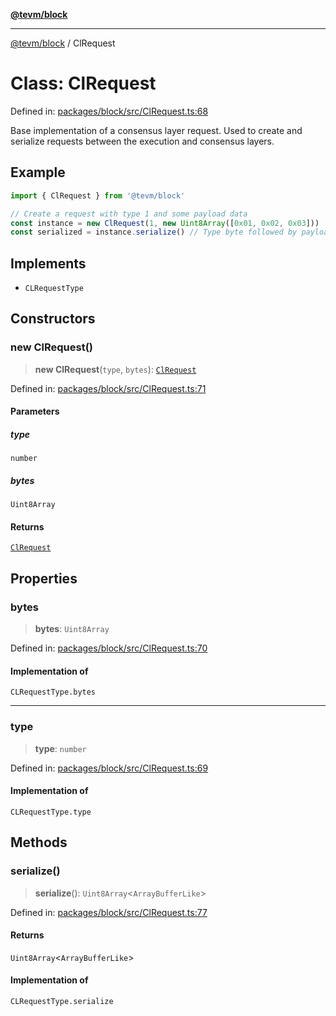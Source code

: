 [**@tevm/block**](../README.md)

***

[@tevm/block](../globals.md) / ClRequest

# Class: ClRequest

Defined in: [packages/block/src/ClRequest.ts:68](https://github.com/evmts/tevm-monorepo/blob/main/packages/block/src/ClRequest.ts#L68)

Base implementation of a consensus layer request.
Used to create and serialize requests between the execution and consensus layers.

## Example

```typescript
import { ClRequest } from '@tevm/block'

// Create a request with type 1 and some payload data
const instance = new ClRequest(1, new Uint8Array([0x01, 0x02, 0x03]))
const serialized = instance.serialize() // Type byte followed by payload
```

## Implements

- `CLRequestType`

## Constructors

### new ClRequest()

> **new ClRequest**(`type`, `bytes`): [`ClRequest`](ClRequest.md)

Defined in: [packages/block/src/ClRequest.ts:71](https://github.com/evmts/tevm-monorepo/blob/main/packages/block/src/ClRequest.ts#L71)

#### Parameters

##### type

`number`

##### bytes

`Uint8Array`

#### Returns

[`ClRequest`](ClRequest.md)

## Properties

### bytes

> **bytes**: `Uint8Array`

Defined in: [packages/block/src/ClRequest.ts:70](https://github.com/evmts/tevm-monorepo/blob/main/packages/block/src/ClRequest.ts#L70)

#### Implementation of

`CLRequestType.bytes`

***

### type

> **type**: `number`

Defined in: [packages/block/src/ClRequest.ts:69](https://github.com/evmts/tevm-monorepo/blob/main/packages/block/src/ClRequest.ts#L69)

#### Implementation of

`CLRequestType.type`

## Methods

### serialize()

> **serialize**(): `Uint8Array`\<`ArrayBufferLike`\>

Defined in: [packages/block/src/ClRequest.ts:77](https://github.com/evmts/tevm-monorepo/blob/main/packages/block/src/ClRequest.ts#L77)

#### Returns

`Uint8Array`\<`ArrayBufferLike`\>

#### Implementation of

`CLRequestType.serialize`
